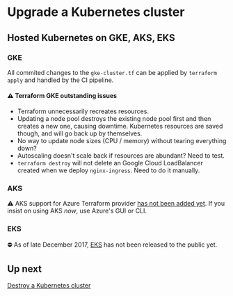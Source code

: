 # Upgrade a Kubernetes cluster

## Hosted Kubernetes on GKE, AKS, EKS

### GKE

All commited changes to the `gke-cluster.tf` can be applied by `terraform apply` and handled by the CI pipeline.

#### ⚠️ Terraform GKE outstanding issues

- Terraform unnecessarily recreates resources.
- Updating a node pool destroys the existing node pool first and then creates a new one, causing downtime. Kubernetes resources are saved though, and will go back up by themselves.
- No way to update node sizes (CPU / memory) without tearing everything down?
- Autoscaling doesn't scale back if resources are abundant? Need to test.
- `terraform destroy` will not delete an Google Cloud LoadBalancer created when we deploy `nginx-ingress`. Need to do it manually.

### AKS

⚠️ AKS support for Azure Terraform provider [has not been added yet](https://github.com/terraform-providers/terraform-provider-azurerm/issues/471). If you insist on using AKS *now*, use Azure's GUI or CLI.

### EKS

⛔️ As of late December 2017, [EKS](https://aws.amazon.com/eks/) has not been released to the public yet.

## Up next

[Destroy a Kubernetes cluster](/labs/lab1/destroy-cluster.md)
